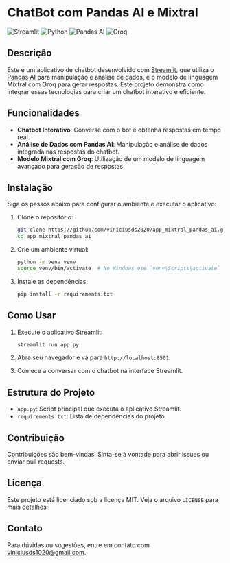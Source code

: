 # ChatBot com Pandas AI e Mixtral

![Streamlit](https://img.shields.io/badge/Streamlit-v0.89.0-brightgreen)
![Python](https://img.shields.io/badge/Python-3.9-blue)
![Pandas AI](https://img.shields.io/badge/Pandas%20AI-0.1.0-lightgrey)
![Groq](https://img.shields.io/badge/Groq-1.0-orange)

## Descrição

Este é um aplicativo de chatbot desenvolvido com [Streamlit](https://streamlit.io/), que utiliza o [Pandas AI](https://pandas.ai/) para manipulação e análise de dados, e o modelo de linguagem Mixtral com Groq para gerar respostas. Este projeto demonstra como integrar essas tecnologias para criar um chatbot interativo e eficiente.

## Funcionalidades

- **Chatbot Interativo**: Converse com o bot e obtenha respostas em tempo real.
- **Análise de Dados com Pandas AI**: Manipulação e análise de dados integrada nas respostas do chatbot.
- **Modelo Mixtral com Groq**: Utilização de um modelo de linguagem avançado para geração de respostas.

## Instalação

Siga os passos abaixo para configurar o ambiente e executar o aplicativo:

1. Clone o repositório:
    ```bash
    git clone https://github.com/viniciusds2020/app_mixtral_pandas_ai.git
    cd app_mixtral_pandas_ai
    ```

2. Crie um ambiente virtual:
    ```bash
    python -m venv venv
    source venv/bin/activate  # No Windows use `venv\Scripts\activate`
    ```

3. Instale as dependências:
    ```bash
    pip install -r requirements.txt
    ```

## Como Usar

1. Execute o aplicativo Streamlit:
    ```bash
    streamlit run app.py
    ```

2. Abra seu navegador e vá para `http://localhost:8501`.

3. Comece a conversar com o chatbot na interface Streamlit.

## Estrutura do Projeto

- `app.py`: Script principal que executa o aplicativo Streamlit.
- `requirements.txt`: Lista de dependências do projeto.


## Contribuição

Contribuições são bem-vindas! Sinta-se à vontade para abrir issues ou enviar pull requests.

## Licença

Este projeto está licenciado sob a licença MIT. Veja o arquivo `LICENSE` para mais detalhes.

## Contato

Para dúvidas ou sugestões, entre em contato com [viniciusds1020@gmail.com](mailto:viniciusds1020@gmail.com).
